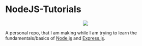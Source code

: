 # NodeJS-Tutorials

<p align="center">
  <img src="https://user-images.githubusercontent.com/67494727/162748096-a5162075-0985-4d53-abff-be678e5ddf96.png">

A personal repo, that I am making while I am trying to learn the fundamentals/basics of [Node.js](https://nodejs.org/en/) and [Express.js](https://expressjs.com/).
